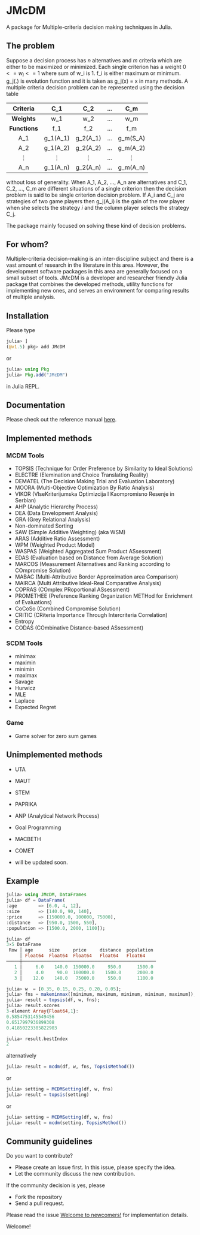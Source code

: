 # JMcDM
A package for Multiple-criteria decision making techniques in Julia.

## The problem

Suppose a decision process has $n$ alternatives and $m$ criteria  which are either to be maximized or minimized. Each single criterion has a weight $0 <= w_i <= 1$ where sum of w_i is 1. f_i is either maximum or minimum. g_j(.) is evolution function and it is taken as g_j(x) = x in many methods. A multiple criteria decision problem can be represented using the decision table 

   | **Criteria**  |   C_1    |   C_2    | ...  |   C_m    |
   | :-----------: | :--------: | :--------: | :------: | :--------: |
   |  **Weights**  |   w_1    |    w_2     | ...      |   w_m     |
   | **Functions** |   f_1    |    f_2     | ...      |   f_m     |
   |     A_1     | g_1(A_1)   |  g_2(A_1)  | ...      |  g_m(S_A)  |
   |     A_2     | g_1(A_2)   |  g_2(A_2)  | ...      |  g_m(A_2)  |
   |       ⋮       |     ⋮     |     ⋮      | ...      |     ⋮      |
   |     A_n     | g_1(A_n)   |  g_2(A_n)  | ...      |  g_m(A_n)  |

without loss of generality. When A_1, A_2, ..., A_n are alternatives and C_1, C_2, ..., C_m are different situations of a single criterion then the decision problem is said to be single criterion decision problem. If A_i and C_j are strategies of two game players then g_j(A_i) is the gain of the row player when she selects the strategy *i* and the column player selects the strategy C_j. 


The package mainly focused on solving these kind of decision problems.

## For whom?

Multiple-criteria decision-making is an inter-discipline subject and there is a vast amount of research in the literature in this area. However, the development software packages in this area are generally focused on a small subset of tools. JMcDM is a developer and researcher friendly Julia package that combines the developed methods, utility functions for implementing new ones, and serves an environment for comparing results of multiple analysis.  

## Installation

Please type 

```julia
julia> ]
(@v1.5) pkg> add JMcDM
```

or

```julia
julia> using Pkg
julia> Pkg.add("JMcDM")
```

in Julia REPL.

## Documentation

Please check out the reference manual [here](https://jbytecode.github.io/JMcDM/docs/build/).


## Implemented methods

### MCDM Tools

- TOPSIS (Technique for Order Preference by Similarity to Ideal Solutions)
- ELECTRE (Elemination and Choice Translating Reality)
- DEMATEL (The Decision Making Trial and Evaluation Laboratory)
- MOORA (Multi-Objective Optimization By Ratio Analysis)
- VIKOR (VlseKriterijumska Optimizcija I Kaompromisno Resenje in Serbian)
- AHP (Analytic Hierarchy Process)
- DEA (Data Envelopment Analysis)
- GRA (Grey Relational Analysis)
- Non-dominated Sorting 
- SAW (Simple Additive Weighting) (aka WSM)
- ARAS (Additive Ratio Assessment)
- WPM (Weighted Product Model)
- WASPAS (Weighted Aggregated Sum Product ASsessment)
- EDAS (Evaluation based on Distance from Average Solution)
- MARCOS (Measurement Alternatives and Ranking according to COmpromise Solution)
- MABAC (Multi-Attributive Border Approximation area Comparison)
- MAIRCA (Multi Attributive Ideal-Real Comparative Analysis)
- COPRAS (COmplex PRoportional ASsessment)
- PROMETHEE (Preference Ranking Organization METHod for Enrichment of Evaluations)
- CoCoSo (Combined Compromise Solution)
- CRITIC (CRiteria Importance Through Intercriteria Correlation)
- Entropy
- CODAS (COmbinative Distance-based ASsessment)

### SCDM Tools

- minimax
- maximin
- minimin
- maximax
- Savage
- Hurwicz
- MLE
- Laplace
- Expected Regret

### Game

- Game solver for zero sum games


## Unimplemented methods
- UTA
- MAUT
- STEM
- PAPRIKA
- ANP (Analytical Network Process)
- Goal Programming
- MACBETH
- COMET

- will be updated soon. 

## Example

```julia
julia> using JMcDM, DataFrames
julia> df = DataFrame(
:age        => [6.0, 4, 12],
:size       => [140.0, 90, 140],
:price      => [150000.0, 100000, 75000],
:distance   => [950.0, 1500, 550],
:population => [1500.0, 2000, 1100]);
```


```julia
julia> df
3×5 DataFrame
 Row │ age      size     price     distance  population 
     │ Float64  Float64  Float64   Float64   Float64    
─────┼──────────────────────────────────────────────────
   1 │     6.0    140.0  150000.0     950.0      1500.0
   2 │     4.0     90.0  100000.0    1500.0      2000.0
   3 │    12.0    140.0   75000.0     550.0      1100.0
```


```julia
julia> w  = [0.35, 0.15, 0.25, 0.20, 0.05];
julia> fns = makeminmax([minimum, maximum, minimum, minimum, maximum]);
julia> result = topsis(df, w, fns);
julia> result.scores
3-element Array{Float64,1}:
0.5854753145549456
0.6517997936899308
0.41850223305822903

julia> result.bestIndex
2
```

alternatively

```julia
julia> result = mcdm(df, w, fns, TopsisMethod())
```

or 

```julia
julia> setting = MCDMSetting(df, w, fns)
julia> result = topsis(setting)
```

or

```julia
julia> setting = MCDMSetting(df, w, fns)
julia> result = mcdm(setting, TopsisMethod())
```



## Community guidelines

Do you want to contribute?

- Please create an Issue first. In this issue, please specify the idea.
- Let the community discuss the new contribution.

If the community decision is yes, please


- Fork the repository
- Send a pull request.

Please read the issue [Welcome to newcomers!](https://github.com/jbytecode/JMcDM/issues/3) for implementation details.

Welcome!
